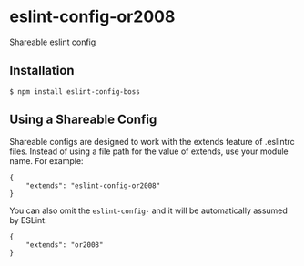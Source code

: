# eslint-config-or2008
Shareable eslint config


Installation
------
```
$ npm install eslint-config-boss
```

Using a Shareable Config
------
Shareable configs are designed to work with the extends feature of .eslintrc files. Instead of using a file path for the value of extends, use your module name. For example:

```
{
    "extends": "eslint-config-or2008"
}
```

You can also omit the `eslint-config-` and it will be automatically assumed by ESLint:

```
{
    "extends": "or2008"
}
```
